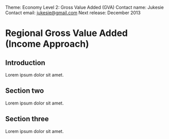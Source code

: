 Theme: Economy
Level 2: Gross Value Added (GVA)
Contact name: Jukesie
Contact email: jukesie@gmail.com
Next release: December 2013

# Regional Gross Value Added (Income Approach)

## Introduction

Lorem ipsum dolor sit amet.

## Section two

Lorem ipsum dolor sit amet.

## Section three

Lorem ipsum dolor sit amet.